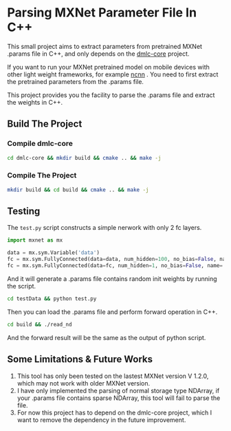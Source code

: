 # Parsing MXNet Parameter File In C++

This small project aims to extract parameters from pretrained MXNet .params file in C++, and only depends on the [dmlc-core](https://github.com/dmlc/dmlc-core) project. 

If you want to run your MXNet pretrained model on mobile devices with other light weight frameworks,
for example [ncnn](https://github.com/Tencent/ncnn) . You need to first extract the pretrained parameters from the .params file.

This project provides you the facility to parse the .params file and extract the weights in C++.

## Build The Project
### Compile dmlc-core

```bash
cd dmlc-core && mkdir build && cmake .. && make -j
```

### Compile The Project

```bash
mkdir build && cd build && cmake .. && make -j
```

## Testing

The `test.py` script constructs a simple nerwork with only 2 fc layers. 
```python
import mxnet as mx

data = mx.sym.Variable('data')
fc = mx.sym.FullyConnected(data=data, num_hidden=100, no_bias=False, name='fc1')
fc = mx.sym.FullyConnected(data=fc, num_hidden=1, no_bias=False, name='fc2')
```
And it will generate a .params file contains random init weights by running the script.
```bash
cd testData && python test.py
```

Then you can load the .params file and perform forward operation in C++.
```bash
cd build && ./read_nd
```
And the forward result will be the same as the output of python script.


## Some Limitations & Future Works
1. This tool has only been tested on the lastest MXNet version V 1.2.0, which may not work with older MXNet version.
2. I have only implemented the parsing of normal storage type NDArray, if your .params file contains sparse NDArray, this tool will fail to parse the file.
3. For now this project has to depend on the dmlc-core project, which I want to remove the dependency in the future improvement.
